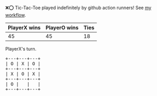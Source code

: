 :x::o: Tic-Tac-Toe played indefinitely by github action runners! See [my workflow](.github/workflows/play.yaml).

|PlayerX wins|PlayerO wins|Ties|
|-|-|-|
|45|45|18|

PlayerX's turn.

<pre>
+---+---+---+
| O | X | O |
+---+---+---+
| X | O | X |
+---+---+---+
| O |   |   |
+---+---+---+
</pre>